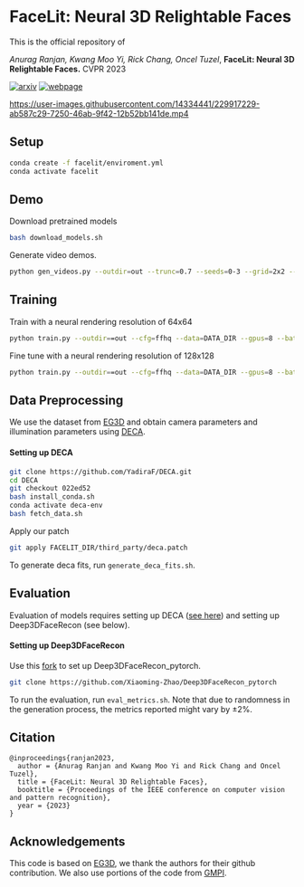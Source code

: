 # FaceLit: Neural 3D Relightable Faces

This is the official repository of

*Anurag Ranjan, Kwang Moo Yi, Rick Chang, Oncel Tuzel*, **FaceLit: Neural 3D Relightable Faces.** CVPR 2023

[![arxiv](https://shields.io/badge/paper-green?logo=arxiv&style=for-the-badge)](https://arxiv.org/abs/2303.15437)
[![webpage](https://shields.io/badge/Webpage-green?logo=safari&style=for-the-badge)](https://machinelearning.apple.com/research/neural-3d-relightable)


https://user-images.githubusercontent.com/14334441/229917229-ab587c29-7250-46ab-9f42-12b52bb141de.mp4


## Setup
```bash
conda create -f facelit/enviroment.yml
conda activate facelit
```

## Demo

Download pretrained models

```bash
bash download_models.sh
```

Generate video demos.

```bash
python gen_videos.py --outdir=out --trunc=0.7 --seeds=0-3 --grid=2x2 --network=pretrained/NETWORK.pkl --light_cond=True --entangle=[camera, light, lightcam, specular, specularcam]
```

## Training

Train with a neural rendering resolution of 64x64
```bash
python train.py --outdir==out --cfg=ffhq --data=DATA_DIR --gpus=8 --batch=32 --gamma=1 --gen_pose_cond=True --gen_light_cond=True --light_mode=[diffuse, full] --normal_reg_weight=1e-4 --neural_rendering_resolution_final=64
```

Fine tune with a neural rendering resolution of 128x128
```bash
python train.py --outdir==out --cfg=ffhq --data=DATA_DIR --gpus=8 --batch=32 --gamma=1 --gen_pose_cond=True --gen_light_cond=True --light_mode=[diffuse, full] --normal_reg_weight=1e-4 --neural_rendering_resolution_final=128 --resume=pretrained/NETWORK.pkl
```

## Data Preprocessing
We use the dataset from [EG3D](https://github.com/NVlabs/eg3d) and obtain camera parameters and illumination parameters using [DECA](https://github.com/yfeng95/DECA).

#### Setting up DECA

```bash
git clone https://github.com/YadiraF/DECA.git
cd DECA
git checkout 022ed52
bash install_conda.sh
conda activate deca-env
bash fetch_data.sh
```

Apply our patch

```bash
git apply FACELIT_DIR/third_party/deca.patch
```

To generate deca fits, run `generate_deca_fits.sh`.


## Evaluation

Evaluation of models requires setting up DECA ([see here](####Setting-up-DECA)) and setting up Deep3DFaceRecon (see below).

#### Setting up Deep3DFaceRecon
Use this [fork](https://github.com/Xiaoming-Zhao/Deep3DFaceRecon_pytorch) to set up Deep3DFaceRecon_pytorch.
```bash
git clone https://github.com/Xiaoming-Zhao/Deep3DFaceRecon_pytorch
```
 
To run the evaluation, run `eval_metrics.sh`. Note that due to randomness in the generation process, the metrics reported might vary by  ±2%.

## Citation

```
@inproceedings{ranjan2023,
  author = {Anurag Ranjan and Kwang Moo Yi and Rick Chang and Oncel Tuzel},
  title = {FaceLit: Neural 3D Relightable Faces},
  booktitle = {Proceedings of the IEEE conference on computer vision and pattern recognition},
  year = {2023}
}
```

## Acknowledgements

This code is based on [EG3D](https://github.com/NVlabs/eg3d), we thank the authors for their github contribution. We also use portions of the code from  [GMPI](https://github.com/apple/ml-gmpi).
